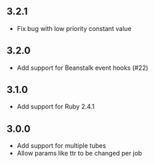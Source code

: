 ## 3.2.1

* Fix bug with low priority constant value

## 3.2.0

* Add support for Beanstalk event hooks (#22)

## 3.1.0

* Add support for Ruby 2.4.1

## 3.0.0

* Add support for multiple tubes
* Allow params like ttr to be changed per job
